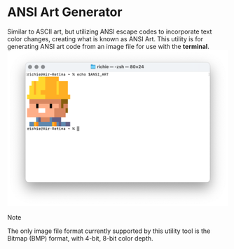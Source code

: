 # ANSI Art Generator

Similar to ASCII art, but utilizing ANSI escape codes to incorporate text color changes, creating what is known as ANSI Art.
This utility is for generating ANSI art code from an image file for use with the **terminal**.
![Screenshot](https://github.com/Insoft-UK/ansiArt/blob/main/assets/screenshot.png)

> [!NOTE]
The only image file format currently supported by this utility tool is the Bitmap (BMP) format, with 4-bit, 8-bit color depth.
